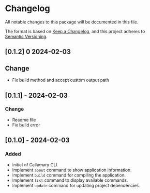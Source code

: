 # Changelog

All notable changes to this package will be documented in this file.

The format is based on [Keep a Changelog](https://keepachangelog.com/en/1.0.0/),
and this project adheres to [Semantic Versioning](https://semver.org/spec/v2.0.0.html).

## [0.1.2] 0 2024-02-03

## Change
- Fix build method and accept custom output path


## [0.1.1] - 2024-02-03

### Change
- Readme file
- Fix build error

## [0.1.0] - 2024-02-03

### Added
- Initial of Callamary CLI.
- Implement `about` command to show application information.
- Implement `build` command for compiling the application.
- Implement `list` command to display available commands.
- Implement `update` command for updating project dependencies.

[0.1.3]: https://github.com/callamary/cli/releases/tag/v0.1.3
